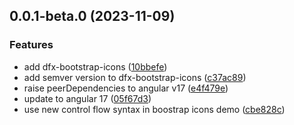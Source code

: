 ## 0.0.1-beta.0 (2023-11-09)

### Features

- add dfx-bootstrap-icons ([10bbefe](https://github.com/Dafnik/dfts-common/commit/10bbefed5863521a46c50ac55bb621517e76407a))
- add semver version to dfx-bootstrap-icons ([c37ac89](https://github.com/Dafnik/dfts-common/commit/c37ac89b53622ea281adbdd8bc7a70d23d11e3cb))
- raise peerDependencies to angular v17 ([e4f479e](https://github.com/Dafnik/dfts-common/commit/e4f479e25115e07c3ab9c02178e9ef424daa5c0c))
- update to angular 17 ([05f67d3](https://github.com/Dafnik/dfts-common/commit/05f67d3dd9e2798357c6e429fa3a84b99abed42a))
- use new control flow syntax in boostrap icons demo ([cbe828c](https://github.com/Dafnik/dfts-common/commit/cbe828c5bfcd87b44a1ac3c326bfa367ce5783c0))
